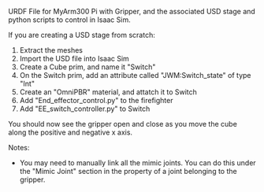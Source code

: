 URDF File for MyArm300 Pi with Gripper, and the associated USD stage and python scripts to control in Isaac Sim. 

If you are creating a USD stage from scratch: 
1. Extract the meshes
2. Import the USD file into Isaac Sim
3. Create a Cube prim, and name it "Switch"
4. On the Switch prim, add an attribute called "JWM:Switch_state" of type "Int"
5. Create an "OmniPBR" material, and attatch it to Switch
5. Add "End_effector_control.py" to the firefighter
6. Add "EE_switch_controller.py" to Switch

You should now see the gripper open and close as you move the cube along the positive and negative x axis. 

Notes: 
* You may need to manually link all the mimic joints. You can do this under the "Mimic Joint" section in the property of a joint belonging to the gripper. 
